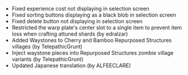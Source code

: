 - Fixed experience cost not displaying in selection screen
- Fixed sorting buttons displaying as a black blob in selection screen
- Fixed delete button not displaying in selection screen
- Restricted the warp plate's center slot to a single item to prevent item loss when crafting attuned shards (by edralzar)
- Added Waystones to Cherry and Bamboo Repurposed Structures villages (by TelepathicGrunt)
- Inject waystone pieces into Repurposed Structures zombie village variants (by TelepathicGrunt)
- Updated Japanese translation (by ALFEECLARE)